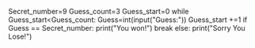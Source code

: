 Secret_number=9
Guess_count=3
Guess_start=0
while Guess_start<Guess_count:
    Guess=int(input("Guess:"))
    Guess_start +=1
    if Guess == Secret_number:
        print("You won!")
        break
else:
    print("Sorry You Lose!")
